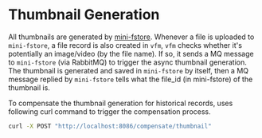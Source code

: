 # Thumbnail Generation

All thumbnails are generated by [mini-fstore](https://github.com/CurtisNewbie/mini-fstore). Whenever a file is uploaded to `mini-fstore`, a file record is also created in `vfm`, `vfm` checks whether it's potentially an image/video (by the file name). If so, it sends a MQ message to `mini-fstore` (via RabbitMQ) to trigger the async thumbnail generation. The thumbnail is generated and saved in `mini-fstore` by itself, then a MQ message replied by `mini-fstore` tells what the file_id (in mini-fstore) of the thumbnail is.

To compensate the thumbnail generation for historical records, uses following curl command to trigger the compensation process.

```sh
curl -X POST "http://localhost:8086/compensate/thumbnail"
```